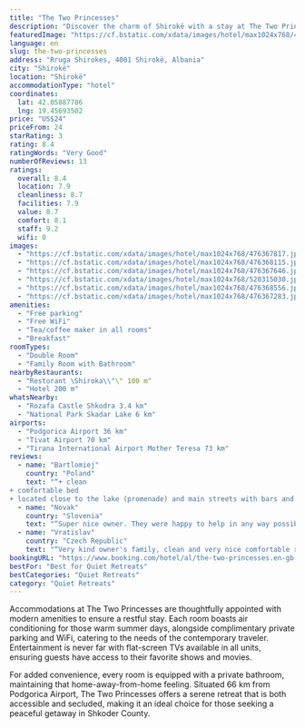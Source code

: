 ```yaml
---
title: "The Two Princesses"
description: "Discover the charm of Shirokë with a stay at The Two Princesses, a distinguished bed and breakfast located in the heart of Shkoder County."
featuredImage: "https://cf.bstatic.com/xdata/images/hotel/max1024x768/476367817.jpg?k=0b7f5630489654ee85756c71872d0d3bb6cfe4fb57744e00c2a712aa489c92c7&o=&hp=1"
language: en
slug: the-two-princesses
address: "Rruga Shirokes, 4001 Shirokë, Albania"
city: "Shirokë"
location: "Shirokë"
accommodationType: "hotel"
coordinates:
  lat: 42.05887786
  lng: 19.45693502
price: "US$24"
priceFrom: 24
starRating: 3
rating: 8.4
ratingWords: "Very Good"
numberOfReviews: 13
ratings:
  overall: 8.4
  location: 7.9
  cleanliness: 8.7
  facilities: 7.9
  value: 8.7
  comfort: 8.1
  staff: 9.2
  wifi: 0
images:
  - "https://cf.bstatic.com/xdata/images/hotel/max1024x768/476367817.jpg?k=0b7f5630489654ee85756c71872d0d3bb6cfe4fb57744e00c2a712aa489c92c7&o=&hp=1"
  - "https://cf.bstatic.com/xdata/images/hotel/max1024x768/476368115.jpg?k=362867203c5cdc605bfb1ea854a8eb5a5725f67d4ab1022896d7c772cf892b34&o=&hp=1"
  - "https://cf.bstatic.com/xdata/images/hotel/max1024x768/476367646.jpg?k=f3ead7c4c20dbd831dcd47e35fd30013d7a8f1dceda02a0eee74859fc0f00113&o=&hp=1"
  - "https://cf.bstatic.com/xdata/images/hotel/max1024x768/520315030.jpg?k=9ea0ec4a33ed6b0f38789565182cf905ed62fd282168a0e50e8f5bf2214613a0&o=&hp=1"
  - "https://cf.bstatic.com/xdata/images/hotel/max1024x768/476368556.jpg?k=7d30aeb00a35ac983605b916e7fab184da2b982b75632d819c04d88060c25203&o=&hp=1"
  - "https://cf.bstatic.com/xdata/images/hotel/max1024x768/476367283.jpg?k=5b2508dd3a9714acac1f265c95aa7e71d266967163ec80259ac086e72b39f336&o=&hp=1"
amenities:
  - "Free parking"
  - "Free WiFi"
  - "Tea/coffee maker in all rooms"
  - "Breakfast"
roomTypes:
  - "Double Room"
  - "Family Room with Bathroom"
nearbyRestaurants:
  - "Restorant \Shiroka\\"\" 100 m"
  - "Hotel 200 m"
whatsNearby:
  - "Rozafa Castle Shkodra 3.4 km"
  - "National Park Skadar Lake 6 km"
airports:
  - "Podgorica Airport 36 km"
  - "Tivat Airport 70 km"
  - "Tirana International Airport Mother Teresa 73 km"
reviews:
  - name: "Bartlomiej"
    country: "Poland"
    text: "“+ clean
+ comfortable bed
+ located close to the lake (promenade) and main streets with bars and restaurants”"
  - name: "Novak"
    country: "Slovenia"
    text: "“Super nice owner. They were happy to help in any way possible.”"
  - name: "Vratislav"
    country: "Czech Republic"
    text: "“Very kind owner's family, clean and very nice comfortable room, tasty breakfast, huge mirror on the wall :-) , own safe parking place.”"
bookingURL: "https://www.booking.com/hotel/al/the-two-princesses.en-gb.html?aid=8035640"
bestFor: "Best for Quiet Retreats"
bestCategories: "Quiet Retreats"
category: "Quiet Retreats"
---
```


Accommodations at The Two Princesses are thoughtfully appointed with modern amenities to ensure a restful stay. Each room boasts air conditioning for those warm summer days, alongside complimentary private parking and WiFi, catering to the needs of the contemporary traveler. Entertainment is never far with flat-screen TVs available in all units, ensuring guests have access to their favorite shows and movies.

For added convenience, every room is equipped with a private bathroom, maintaining that home-away-from-home feeling. Situated 66 km from Podgorica Airport, The Two Princesses offers a serene retreat that is both accessible and secluded, making it an ideal choice for those seeking a peaceful getaway in Shkoder County.
